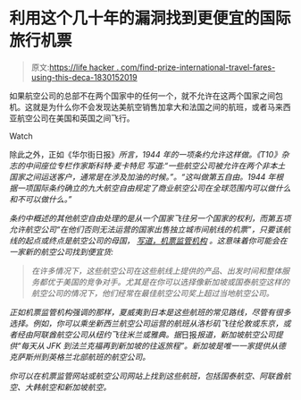 # 利用这个几十年的漏洞找到更便宜的国际旅行机票

> 原文:[https://life hacker . com/find-prize-international-travel-fares-using-this-deca-1830152019](https://lifehacker.com/find-cheaper-international-travel-fares-using-this-deca-1830152019)

如果航空公司的总部不在两个国家中的任何一个，就不允许在这两个国家之间包机。这就是为什么你不会发现达美航空销售加拿大和法国之间的航班，或者马来西亚航空公司在美国和英国之间飞行。

Watch

除此之外，正如《华尔街日报》[](https://www.wsj.com/articles/a-low-fare-loophole-for-international-travelers-1540992568)*所言，1944 年的一项条约允许这样做。《T10》杂志的中间座位专栏作家斯科特·麦卡特尼 写道:“一些航空公司被允许在两个非本土国家之间运送客户，通常是在涉及加油的时候。”。“这叫做第五自由。1944 年根据一项国际条约确立的九大航空自由规定了商业航空公司在全球范围内可以做什么和不可以做什么。”*

*条约中概述的其他航空自由处理的是从一个国家飞往另一个国家的权利，而第五项允许航空公司“在他们否则无法运营的国家出售独立城市间航线的机票”，只要该航线的起点或终点是航空公司的母国， [写道，机票监管机构](https://www.airfarewatchdog.com/blog/44258797/what-are-fifth-freedom-flights/) 。这意味着你可能会在一家新的航空公司找到便宜货:*

> *在许多情况下，这些航空公司在这些航线上提供的产品、出发时间和整体服务都优于美国的竞争对手。尤其是在你可以选择像新加坡或国泰航空这样的航空公司的情况下，他们经常在最佳航空公司奖上超过当地航空公司。*

*正如机票监管机构强调的那样，夏威夷到日本是这些航班的常见路线，尽管有很多选择。例如，你可以乘坐新西兰航空公司运营的航班从洛杉矶飞往伦敦或东京，或者经由阿联酋航空公司从纽约飞往米兰或雅典。据*日报*报道，新加坡航空公司提供“每天从 JFK 到法兰克福再到新加坡的往返旅程”。新加坡是唯一一家提供从德克萨斯州到英格兰北部航班的航空公司。*

*你可以在机票监管网站或航空公司网站上找到这些航班，包括国泰航空、阿联酋航空、大韩航空和新加坡航空。*